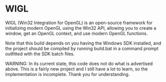# WIGL
WIGL (Win32 Integration for OpenGL) is an open-source framework for initializing modern OpenGL using the Win32 API, allowing you to create a window, get an OpenGL context, and use modern OpenGL functions.

Note that this build depends on you having the Windows SDK installed, and the project should be compiled by running build.bat in a command prompt outfitted with the SDK batch files.

WARNING: In its current state, this code does not do what is advertised above. This is a fairly new project and I still have a lot to learn, so the implementation is incomplete. Thank you for understanding.